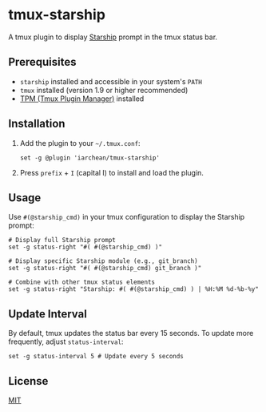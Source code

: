 # tmux-starship

A tmux plugin to display [Starship](https://starship.rs/) prompt in the tmux status bar.

## Prerequisites

* `starship` installed and accessible in your system's `PATH`
* `tmux` installed (version 1.9 or higher recommended)
* [TPM (Tmux Plugin Manager)](https://github.com/tmux-plugins/tpm) installed

## Installation

1. Add the plugin to your `~/.tmux.conf`:
    ```tmux
    set -g @plugin 'iarchean/tmux-starship'
    ```

2. Press `prefix` + `I` (capital I) to install and load the plugin.

## Usage

Use `#(@starship_cmd)` in your tmux configuration to display the Starship prompt:

```tmux
# Display full Starship prompt
set -g status-right "#( #(@starship_cmd) )"

# Display specific Starship module (e.g., git_branch)
set -g status-right "#( #(@starship_cmd) git_branch )"

# Combine with other tmux status elements
set -g status-right "Starship: #( #(@starship_cmd) ) | %H:%M %d-%b-%y"
```

## Update Interval

By default, tmux updates the status bar every 15 seconds. To update more frequently, adjust `status-interval`:

```tmux
set -g status-interval 5 # Update every 5 seconds
```

## License

[MIT](LICENSE.md)